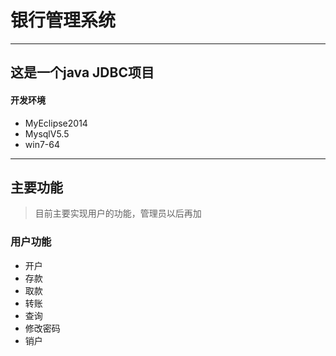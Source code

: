# 银行管理系统
------------------
## 这是一个java JDBC项目
#### 开发环境
- MyEclipse2014
- MysqlV5.5
- win7-64
------------
## 主要功能
> 目前主要实现用户的功能，管理员以后再加

### 用户功能
- 开户
- 存款
- 取款
- 转账
- 查询
- 修改密码
- 销户
